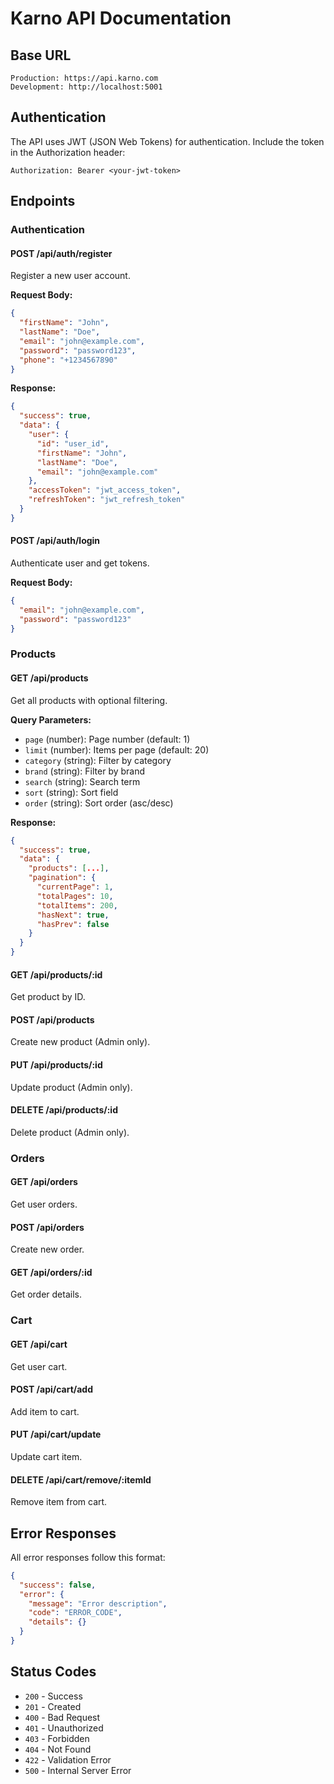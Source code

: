 # Karno API Documentation

## Base URL
```
Production: https://api.karno.com
Development: http://localhost:5001
```

## Authentication

The API uses JWT (JSON Web Tokens) for authentication. Include the token in the Authorization header:

```
Authorization: Bearer <your-jwt-token>
```

## Endpoints

### Authentication

#### POST /api/auth/register
Register a new user account.

**Request Body:**
```json
{
  "firstName": "John",
  "lastName": "Doe",
  "email": "john@example.com",
  "password": "password123",
  "phone": "+1234567890"
}
```

**Response:**
```json
{
  "success": true,
  "data": {
    "user": {
      "id": "user_id",
      "firstName": "John",
      "lastName": "Doe",
      "email": "john@example.com"
    },
    "accessToken": "jwt_access_token",
    "refreshToken": "jwt_refresh_token"
  }
}
```

#### POST /api/auth/login
Authenticate user and get tokens.

**Request Body:**
```json
{
  "email": "john@example.com",
  "password": "password123"
}
```

### Products

#### GET /api/products
Get all products with optional filtering.

**Query Parameters:**
- `page` (number): Page number (default: 1)
- `limit` (number): Items per page (default: 20)
- `category` (string): Filter by category
- `brand` (string): Filter by brand
- `search` (string): Search term
- `sort` (string): Sort field
- `order` (string): Sort order (asc/desc)

**Response:**
```json
{
  "success": true,
  "data": {
    "products": [...],
    "pagination": {
      "currentPage": 1,
      "totalPages": 10,
      "totalItems": 200,
      "hasNext": true,
      "hasPrev": false
    }
  }
}
```

#### GET /api/products/:id
Get product by ID.

#### POST /api/products
Create new product (Admin only).

#### PUT /api/products/:id
Update product (Admin only).

#### DELETE /api/products/:id
Delete product (Admin only).

### Orders

#### GET /api/orders
Get user orders.

#### POST /api/orders
Create new order.

#### GET /api/orders/:id
Get order details.

### Cart

#### GET /api/cart
Get user cart.

#### POST /api/cart/add
Add item to cart.

#### PUT /api/cart/update
Update cart item.

#### DELETE /api/cart/remove/:itemId
Remove item from cart.

## Error Responses

All error responses follow this format:

```json
{
  "success": false,
  "error": {
    "message": "Error description",
    "code": "ERROR_CODE",
    "details": {}
  }
}
```

## Status Codes

- `200` - Success
- `201` - Created
- `400` - Bad Request
- `401` - Unauthorized
- `403` - Forbidden
- `404` - Not Found
- `422` - Validation Error
- `500` - Internal Server Error

